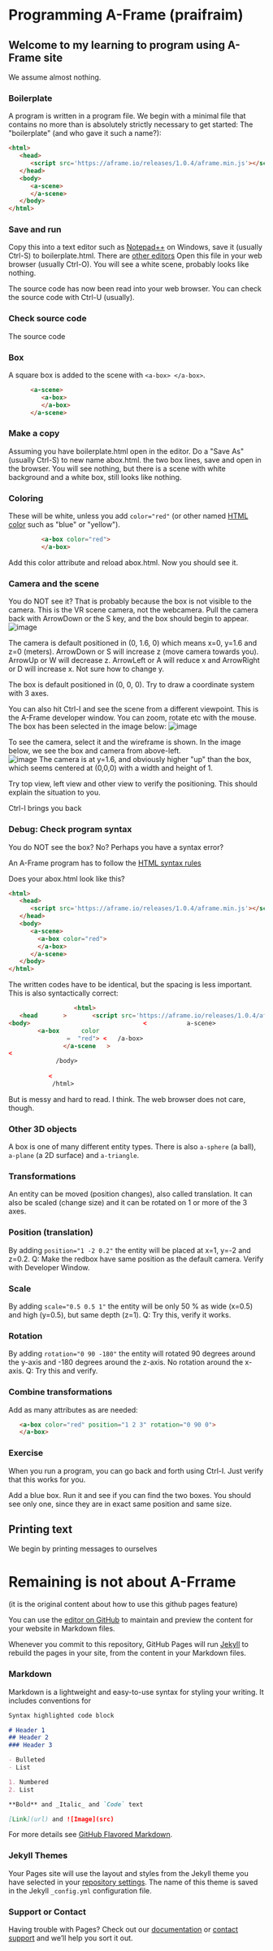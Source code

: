 # Programming A-Frame (praifraim)

## Welcome to my learning to program using A-Frame site

We assume almost nothing.  

### Boilerplate

A program is written in a program file.  We begin with a minimal file that contains no more than is absolutely strictly necessary to get started:  The "boilerplate" (and who gave it such a name?): 
```html
<html>
   <head>
      <script src='https://aframe.io/releases/1.0.4/aframe.min.js'></script>
   </head>
   <body>
      <a-scene>
      </a-scene>
   </body>
</html>
```

### Save and run
Copy this into a text editor such as [Notepad++](https://notepad-plus-plus.org/) on Windows, save it (usually Ctrl-S) to boilerplate.html. There are [other editors](https://www.w3schools.com/html/html_editors.asp) Open this file in your web browser (usually Ctrl-O).  You will see a white scene, probably looks like nothing.  

The source code has now been read into your web browser. You can check the source code with Ctrl-U (usually). 

### Check source code
The source code

### Box
A square box is added to the scene with ``<a-box> </a-box>``.  

```html
      <a-scene>
         <a-box> 
         </a-box>
      </a-scene>
```
### Make a copy
Assuming you have boilerplate.html open in the editor. Do a "Save As" (usually Ctrl-S) to new name abox.html.  the two box lines, save and open in the browser. You will see nothing, but there is a scene with white background and a white box, still looks like nothing.

### Coloring
These will be white, unless you add ``color="red"`` (or other named [HTML color](https://www.w3schools.com/html/html_colors.asp) such as "blue" or "yellow").
```html
         <a-box color="red"> 
         </a-box>
```
Add this color attribute and reload abox.html. Now you should see it.  

### Camera and the scene

You do NOT see it?  That is probably because the box is not visible to the camera. This is the VR scene camera, not the webcamera.  Pull the camera back with ArrowDown or the S key, and the box should begin to appear.  
![image](https://user-images.githubusercontent.com/9844906/94248454-cb1d0580-ff1e-11ea-84cf-e2385e8344b0.png)

The camera is default positioned in (0, 1.6, 0) which means x=0, y=1.6 and z=0 (meters).  ArrowDown or S will increase z (move camera towards you).  ArrowUp or W will decrease z.  ArrowLeft or A will reduce x and ArrowRight or D will increase x.  Not sure how to change y.

The box is default positioned in (0, 0, 0).  Try to draw a coordinate system with 3 axes.

You can also hit Ctrl-I and see the scene from a different viewpoint.  This is the A-Frame developer window.  You can zoom, rotate etc with the mouse. The box has been selected in the image below:
![image](https://user-images.githubusercontent.com/9844906/94248835-50a0b580-ff1f-11ea-9be3-47feee03f6a3.png)

To see the camera, select it and the wireframe is shown.  In the image below, we see the box and camera from above-left.  
![image](https://user-images.githubusercontent.com/9844906/94249027-9493ba80-ff1f-11ea-9626-963cf2a00d81.png)
The camera is at y=1.6, and obviously higher "up" than the box, which seems centered at (0,0,0) with a width and height of 1.

Try top view, left view and other view to verify the positioning.  This should explain the situation to you.

Ctrl-I brings you back

### Debug: Check program syntax

You do NOT see the box? No?  Perhaps you have a syntax error?

An A-Frame program has to follow the [HTML syntax rules](https://www.w3schools.com/html/)

Does your abox.html look like this?   
```html
<html>
   <head>
      <script src='https://aframe.io/releases/1.0.4/aframe.min.js'></script>
   </head>
   <body>
      <a-scene>
        <a-box color="red">
        </a-box>
      </a-scene>
   </body>
</html>
```
The written codes have to be identical, but the spacing is less important.  This is also syntactically correct:
```html
                  <html>
   <head       >       <script src='https://aframe.io/releases/1.0.4/aframe.min.js'></script>    </head>
<body>                               <           a-scene>
        <a-box      color
                =  "red"> <   /a-box>
               </a-scene   >
<        
             /body>
           
           <
            /html>
```
But is messy and hard to read.  I think.  The web browser does not care, though.

### Other 3D objects

A box is one of many different entity types.  There is also ``a-sphere`` (a ball), ``a-plane`` (a 2D surface) and ``a-triangle``. 

### Transformations

An entity can be moved (position changes), also called translation. It can also be scaled (change size) and it can be rotated on 1 or more of the 3 axes.

### Position (translation)
By adding ``position="1 -2 0.2"`` the entity will be placed at x=1, y=-2 and z=0.2.
Q: Make the redbox have same position as the default camera. Verify with Developer Window.

### Scale
By adding ``scale="0.5 0.5 1"`` the entity will be only 50 % as wide (x=0.5) and high (y=0.5), but same depth (z=1).
Q: Try this, verify it works.

### Rotation
By adding ``rotation="0 90 -180"`` the entity will rotated 90 degrees around the y-axis and -180 degrees around the z-axis.   No rotation around the x-axis. 
Q: Try this and verify.

### Combine transformations
Add as many attributes as are needed:
```html
   <a-box color="red" position="1 2 3" rotation="0 90 0">
   </a-box>
```


### Exercise

When you run a program, you can go back and forth using Ctrl-I.  Just verify that this works for you.

Add a blue box.  Run it and see if you can find the two boxes.  You should see only one, since they are in exact same position and same size.


## Printing text 
We begin by printing messages to ourselves

# Remaining is not about A-Frrame
(it is the original content about how to use this github pages feature)

You can use the [editor on GitHub](https://github.com/ketildanielsen/aframe/edit/gh-pages/index.md) to maintain and preview the content for your website in Markdown files.

Whenever you commit to this repository, GitHub Pages will run [Jekyll](https://jekyllrb.com/) to rebuild the pages in your site, from the content in your Markdown files.

### Markdown

Markdown is a lightweight and easy-to-use syntax for styling your writing. It includes conventions for

```markdown
Syntax highlighted code block

# Header 1
## Header 2
### Header 3

- Bulleted
- List

1. Numbered
2. List

**Bold** and _Italic_ and `Code` text

[Link](url) and ![Image](src)
```

For more details see [GitHub Flavored Markdown](https://guides.github.com/features/mastering-markdown/).

### Jekyll Themes

Your Pages site will use the layout and styles from the Jekyll theme you have selected in your [repository settings](https://github.com/ketildanielsen/aframe/settings). The name of this theme is saved in the Jekyll `_config.yml` configuration file.

### Support or Contact

Having trouble with Pages? Check out our [documentation](https://docs.github.com/categories/github-pages-basics/) or [contact support](https://github.com/contact) and we’ll help you sort it out.
